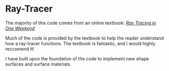 # Ray-Tracer

The majority of this code comes from an online textbook:
[_Ray Tracing in One Weekend_](https://raytracing.github.io/books/RayTracingInOneWeekend.html)

Much of the code is provided by the textbook to help the reader understand how a ray-tracer functions. The textbook is fantastic, and I would highly reccomend it!

I have built upon the foundation of the code to implement new shape surfaces and surface materials.
